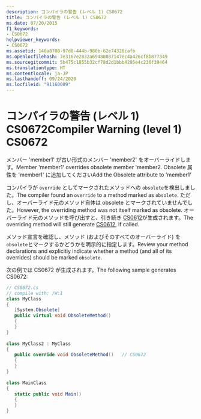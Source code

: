 ```yaml
---
description: コンパイラの警告 (レベル 1) CS0672
title: コンパイラの警告 (レベル 1) CS0672
ms.date: 07/20/2015
f1_keywords:
- CS0672
helpviewer_keywords:
- CS0672
ms.assetid: 140a8708-97d0-444b-980b-62e74328cafb
ms.openlocfilehash: 7e3167e2832a69480887147ec4a426cf8b877349
ms.sourcegitcommit: 5b475c1855b32cf78d2d1bbb4295e4c236f39464
ms.translationtype: HT
ms.contentlocale: ja-JP
ms.lasthandoff: 09/24/2020
ms.locfileid: "91160009"
---
```

# <a name="compiler-warning-level-1-cs0672"></a><span data-ttu-id="c8619-103">コンパイラの警告 (レベル 1) CS0672</span><span class="sxs-lookup"><span data-stu-id="c8619-103">Compiler Warning (level 1) CS0672</span></span>

<span data-ttu-id="c8619-104">メンバー 'member1' が古い形式のメンバー 'member2' をオーバーライドします。</span><span class="sxs-lookup"><span data-stu-id="c8619-104">Member 'member1' overrides obsolete member 'member2.</span></span> <span data-ttu-id="c8619-105">Obsolete 属性を 'member1' に追加してください</span><span class="sxs-lookup"><span data-stu-id="c8619-105">Add the Obsolete attribute to 'member1'</span></span>  
  
 <span data-ttu-id="c8619-106">コンパイラが `override` としてマークされたメソッドへの `obsolete`を検出しました。</span><span class="sxs-lookup"><span data-stu-id="c8619-106">The compiler found an `override` to a method marked as `obsolete`.</span></span> <span data-ttu-id="c8619-107">ただし、オーバーライド元のメソッド自体は obsolete とマークされていませんでした。</span><span class="sxs-lookup"><span data-stu-id="c8619-107">However, the overriding method was not itself marked as obsolete.</span></span> <span data-ttu-id="c8619-108">オーバーライド元のメソッドを呼び出すと、引き続き [CS0612](./cs0612.md)が生成されます。</span><span class="sxs-lookup"><span data-stu-id="c8619-108">The overriding method will still generate [CS0612](./cs0612.md), if called.</span></span>  
  
 <span data-ttu-id="c8619-109">メソッド宣言を確認し、メソッド (およびそのすべてのオーバーライド) を `obsolete`とマークするかどうかを明示的に指定します。</span><span class="sxs-lookup"><span data-stu-id="c8619-109">Review your method declarations and explicitly indicate whether a method (and all of its overrides) should be marked `obsolete`.</span></span>  
  
 <span data-ttu-id="c8619-110">次の例では CS0672 が生成されます。</span><span class="sxs-lookup"><span data-stu-id="c8619-110">The following sample generates CS0672:</span></span>  
  
```csharp  
// CS0672.cs  
// compile with: /W:1  
class MyClass  
{  
   [System.Obsolete]  
   public virtual void ObsoleteMethod()  
   {  
   }  
}  
  
class MyClass2 : MyClass  
{  
   public override void ObsoleteMethod()   // CS0672  
   {  
   }  
}  
  
class MainClass  
{  
   static public void Main()  
   {  
   }  
}  
```
